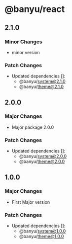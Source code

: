 # @banyu/react

## 2.1.0

### Minor Changes

- minor version

### Patch Changes

- Updated dependencies []:
  - @banyu/system@2.1.0
  - @banyu/theme@2.1.0

## 2.0.0

### Major Changes

- Major package 2.0.0

### Patch Changes

- Updated dependencies []:
  - @banyu/system@2.0.0
  - @banyu/theme@2.0.0

## 1.0.0

### Major Changes

- First Major version

### Patch Changes

- Updated dependencies []:
  - @banyu/system@1.0.0
  - @banyu/theme@1.0.0
